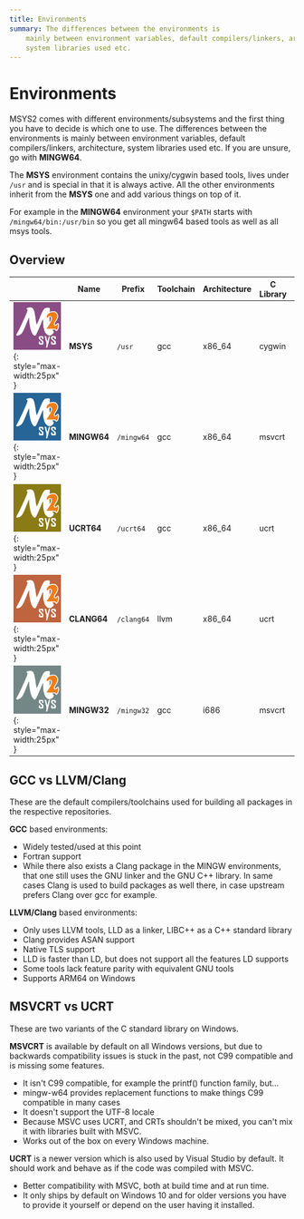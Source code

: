 ```yaml
---
title: Environments
summary: The differences between the environments is
    mainly between environment variables, default compilers/linkers, architecture,
    system libraries used etc.
---
```


# Environments

MSYS2 comes with different environments/subsystems and the first thing you have
to decide is which one to use. The differences between the environments is
mainly between environment variables, default compilers/linkers, architecture,
system libraries used etc. If you are unsure, go with **MINGW64**.

The **MSYS** environment contains the unixy/cygwin based tools, lives under
`/usr` and is special in that it is always active. All the other environments
inherit from the **MSYS** one and add various things on top of it.

For example in the **MINGW64** environment your `$PATH` starts with
`/mingw64/bin:/usr/bin` so you get all mingw64 based tools as well as all msys
tools.

## Overview

|| Name | Prefix | Toolchain | Architecture | C Library | C++ Library |
| - |-  |-       |-|-|-|-|
| ![msys](msys.png){: style="max-width:25px" } | **MSYS** | `/usr` | gcc | x86_64 | cygwin | libstdc++ |
| ![mingw64](mingw64.png){: style="max-width:25px" } | **MINGW64** | `/mingw64` | gcc | x86_64 | msvcrt | libstdc++ |
| ![ucrt64](ucrt64.png){: style="max-width:25px" } | **UCRT64** | `/ucrt64` | gcc | x86_64 | ucrt | libstdc++ |
| ![clang64](clang64.png){: style="max-width:25px" } | **CLANG64** | `/clang64` | llvm | x86_64 | ucrt | libc++ |
| ![mingw32](mingw32.png){: style="max-width:25px" } | **MINGW32** | `/mingw32` |  gcc | i686  | msvcrt | libstdc++ |

## GCC vs LLVM/Clang

These are the default compilers/toolchains used for building all packages in the
respective repositories.

**GCC** based environments:

* Widely tested/used at this point
* Fortran support
* While there also exists a Clang package in the MINGW environments, that one
  still uses the GNU linker and the GNU C++ library. In same cases Clang is used
  to build packages as well there, in case upstream prefers Clang over gcc for
  example.

**LLVM/Clang** based environments:

* Only uses LLVM tools, LLD as a linker, LIBC++ as a C++ standard library
* Clang provides ASAN support
* Native TLS support
* LLD is faster than LD, but does not support all the features LD supports
* Some tools lack feature parity with equivalent GNU tools
* Supports ARM64 on Windows

## MSVCRT vs UCRT

These are two variants of the C standard library on Windows.

**MSVCRT** is available by default on all Windows versions, but due to backwards
compatibility issues is stuck in the past, not C99 compatible and is missing
some features.

* It isn't C99 compatible, for example the printf() function family, but...
* mingw-w64 provides replacement functions to make things C99 compatible in many
  cases
* It doesn't support the UTF-8 locale
* Because MSVC uses UCRT, and CRTs shouldn't be mixed, you can't mix it with
  libraries built with MSVC.
* Works out of the box on every Windows machine.

**UCRT** is a newer version which is also used by Visual Studio by default. It
should work and behave as if the code was compiled with MSVC.

* Better compatibility with MSVC, both at build time and at run time.
* It only ships by default on Windows 10 and for older versions you have to
  provide it yourself or depend on the user having it installed.
